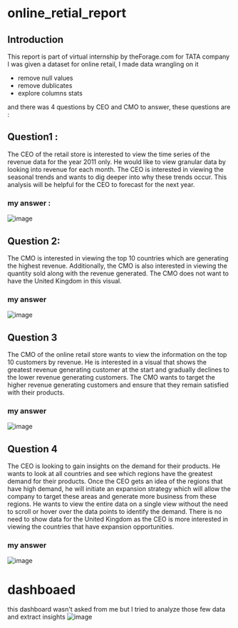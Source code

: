 # online_retial_report
## Introduction
This report is part of virtual internship by theForage.com for TATA company
<br>
I was given a dataset for online retail, I made data wrangling on it
* remove null values
* remove dublicates
* explore columns stats


and there was 4 questions by CEO and CMO to answer, these questions are :

## Question1 : <br>
The CEO of the retail store is interested to view the time series of the revenue data for the year 2011 only. 
He would like to view granular data by looking into revenue for each month. 
The CEO is interested in viewing the seasonal trends and wants to dig deeper into why these trends occur. 
This analysis will be helpful for the CEO to forecast for the next year.

### my answer : <br>
![image](https://github.com/abdelrhmanwahba/online_retial_report/assets/43261845/94a6c167-0c6d-4f92-9263-e406245d2f4d)
<br>
## Question 2: <br>
The CMO is interested in viewing the top 10 countries which are generating the highest revenue. 
Additionally, the CMO is also interested in viewing the quantity sold along with the revenue generated. 
The CMO does not want to have the United Kingdom in this visual.

### my answer <br>
![image](https://github.com/abdelrhmanwahba/online_retial_report/assets/43261845/e8608cc8-e7ed-4189-92cf-5bd8d34e9c93)
<br>
## Question 3
The CMO of the online retail store wants to view the information on the top 10 customers by revenue.
He is interested in a visual that shows the greatest revenue generating customer at the start and gradually declines to the lower revenue generating customers. 
The CMO wants to target the higher revenue generating customers and ensure that they remain satisfied with their products.

### my answer <br>
![image](https://github.com/abdelrhmanwahba/online_retial_report/assets/43261845/1dc8fb5b-9faf-41c4-a0b9-0ee250c73764)
<br>
## Question 4
The CEO is looking to gain insights on the demand for their products.
He wants to look at all countries and see which regions have the greatest demand for their products.
Once the CEO gets an idea of the regions that have high demand,
he will initiate an expansion strategy which will allow the company to target these areas and generate more business from these regions.
He wants to view the entire data on a single view without the need to scroll or hover over the data points to identify the demand.
There is no need to show data for the United Kingdom as the CEO is more interested in viewing the countries that have expansion opportunities.

### my answer
![image](https://github.com/abdelrhmanwahba/online_retial_report/assets/43261845/6e3c328b-4d6e-4c31-8e59-eb9d9ec2fadd)

# dashboaed
this dashboard wasn't asked from me but I tried to analyze those few data and extract insights
![image](https://github.com/abdelrhmanwahba/online_retial_report/assets/43261845/ce85675d-0242-431a-9b7f-38982c0c3b43)

